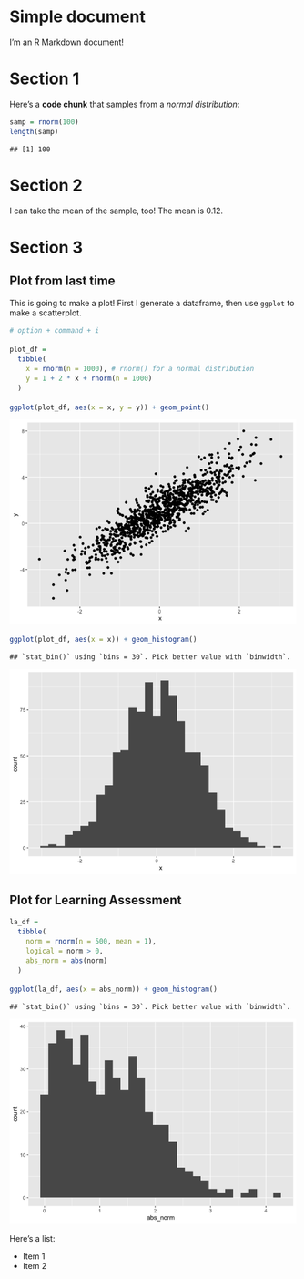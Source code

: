 Simple document
================

I’m an R Markdown document!

# Section 1

Here’s a **code chunk** that samples from a *normal distribution*:

``` r
samp = rnorm(100)
length(samp)
```

    ## [1] 100

# Section 2

I can take the mean of the sample, too! The mean is 0.12.

# Section 3

## Plot from last time

This is going to make a plot! First I generate a dataframe, then use
`ggplot` to make a scatterplot.

``` r
# option + command + i

plot_df =
  tibble(
    x = rnorm(n = 1000), # rnorm() for a normal distribution
    y = 1 + 2 * x + rnorm(n = 1000)
  )

ggplot(plot_df, aes(x = x, y = y)) + geom_point()
```

![](template_files/figure-gfm/chunk_scatterplot-1.png)<!-- -->

``` r
ggplot(plot_df, aes(x = x)) + geom_histogram()
```

    ## `stat_bin()` using `bins = 30`. Pick better value with `binwidth`.

![](template_files/figure-gfm/chunk_histogram-1.png)<!-- -->

## Plot for Learning Assessment

``` r
la_df =
  tibble(
    norm = rnorm(n = 500, mean = 1),
    logical = norm > 0,
    abs_norm = abs(norm)
  )

ggplot(la_df, aes(x = abs_norm)) + geom_histogram()
```

    ## `stat_bin()` using `bins = 30`. Pick better value with `binwidth`.

![](template_files/figure-gfm/learning_assessment_1-1.png)<!-- -->

Here’s a list:

- Item 1
- Item 2
